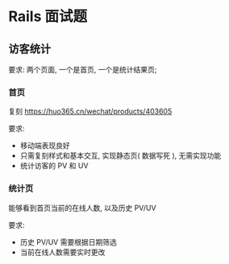 # Rails 面试题

## 访客统计

要求: 两个页面, 一个是首页, 一个是统计结果页;

### 首页

复刻 https://huo365.cn/wechat/products/403605 

要求:

- 移动端表现良好
- 只需复刻样式和基本交互, 实现静态页( 数据写死 ), 无需实现功能
- 统计访客的 PV 和 UV


### 统计页

能够看到首页当前的在线人数, 以及历史 PV/UV

要求:

- 历史 PV/UV 需要根据日期筛选
- 当前在线人数需要实时更改
